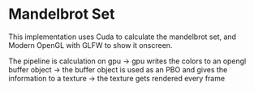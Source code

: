 # Mandelbrot Set 
This implementation uses Cuda to calculate the mandelbrot set, and Modern OpenGL with GLFW to show it onscreen.

The pipeline is calculation on gpu -> gpu writes the colors to an opengl buffer object -> the buffer object is used as an PBO and gives the information to a texture -> the texture gets rendered every frame
